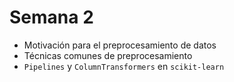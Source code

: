 # Semana 2

- Motivación para el preprocesamiento de datos
- Técnicas comunes de preprocesamiento
- `Pipelines` y `ColumnTransformers` en `scikit-learn`
